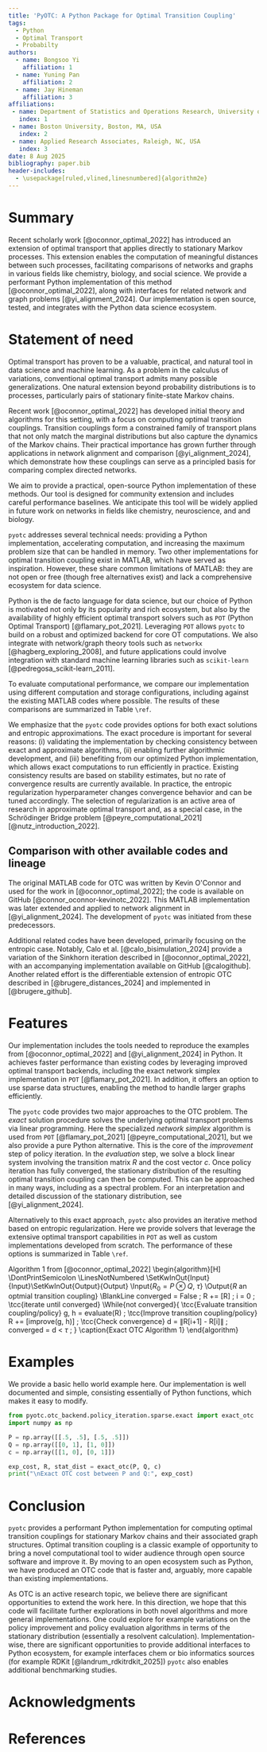```yaml
---
title: 'PyOTC: A Python Package for Optimal Transition Coupling'
tags:
  - Python
  - Optimal Transport
  - Probabilty
authors:
  - name: Bongsoo Yi
    affiliation: 1
  - name: Yuning Pan
    affiliation: 2
  - name: Jay Hineman
    affiliation: 3
affiliations:
 - name: Department of Statistics and Operations Research, University of North Carolina at Chapel Hill, Chapel Hill, NC, USA
   index: 1
 - name: Boston University, Boston, MA, USA
   index: 2
 - name: Applied Research Associates, Raleigh, NC, USA
   index: 3
date: 8 Aug 2025
bibliography: paper.bib
header-includes:
  - \usepackage[ruled,vlined,linesnumbered]{algorithm2e}
---
```


# Summary
Recent scholarly work [@oconnor_optimal_2022] has introduced an extension of optimal transport that applies directly to stationary Markov processes. This extension enables the computation of meaningful distances between such processes, facilitating comparisons of networks and graphs in various fields like chemistry, biology, and social science. We provide a performant Python implementation of this method [@oconnor_optimal_2022], along with interfaces for related network and graph problems [@yi_alignment_2024]. Our implementation is open source, tested, and integrates with the Python data science ecosystem.

# Statement of need
Optimal transport has proven to be a valuable, practical, and natural tool in data science and machine learning. As a problem in the calculus of variations, conventional optimal transport admits many possible generalizations. One natural extension beyond probability distributions is to processes, particularly pairs of stationary finite-state Markov chains.

Recent work [@oconnor_optimal_2022] has developed initial theory and algorithms for this setting, with a focus on computing optimal transition couplings. Transition couplings form a constrained family of transport plans that not only match the marginal distributions but also capture the dynamics of the Markov chains. Their practical importance has grown further through applications in network alignment and comparison [@yi_alignment_2024], which demonstrate how these couplings can serve as a principled basis for comparing complex directed networks. 

We aim to provide a practical, open-source Python implementation of these methods. Our tool is designed for community extension and includes careful performance baselines. We anticipate this tool will be widely applied in future work on networks in fields like chemistry, neuroscience, and and biology.

`pyotc` addresses several technical needs: providing a Python implementation, accelerating computation, and increasing the maximum problem size that can be handled in memory. Two other implementations for optimal transition coupling exist in MATLAB, which have served as inspiration. However, these share common limitations of MATLAB: they are not open or free (though free alternatives exist) and lack a comprehensive ecosystem for data science.

Python is the de facto language for data science, but our choice of Python is motivated not only by its popularity and rich ecosystem, but also by the availability of highly efficient optimal transport solvers such as `POT` (Python Optimal Transport) [@flamary_pot_2021]. Leveraging `POT` allows `pyotc` to build on a robust and optimized backend for core OT computations. We also integrate with network/graph theory tools such as `networkx` [@hagberg_exploring_2008], and future applications could involve integration with standard machine learning libraries such as `scikit-learn` [@pedregosa_scikit-learn_2011].

To evaluate computational performance, we compare our implementation using different computation and storage configurations, including against the existing MATLAB codes where possible. The results of these comparisons are summarized in Table `\ref`.

We emphasize that the `pyotc` code provides options for both exact solutions and entropic approximations. The exact procedure is important for several reasons: (i) validating the implementation by checking consistency between exact and approximate algorithms, (ii) enabling further algorithmic development, and (iii) benefiting from our optimized Python implementation, which allows exact computations to run efficiently in practice. Existing consistency results are based on stability estimates, but no rate of convergence results are currently available. In practice, the entropic regularization hyperparameter changes convergence behavior and can be tuned accordingly. The selection of regularization is an active area of research in approximate optimal transport and, as a special case, in the Schrödinger Bridge problem [@peyre_computational_2021] [@nutz_introduction_2022].

## Comparison with other available codes and lineage
The original MATLAB code for OTC was written by Kevin O'Connor and used for the work in [@oconnor_optimal_2022]; the code is available on GitHub [@connor_oconnor-kevinotc_2022]. This MATLAB implementation was later extended and applied to network alignment in [@yi_alignment_2024]. The development of `pyotc` was initiated from these predecessors.

Additional related codes have been developed, primarily focusing on the entropic case. Notably, Calo et al. [@calo_bisimulation_2024] provide a variation of the Sinkhorn iteration described in [@oconnor_optimal_2022], with an accompanying implementation available on GitHub [@calogithub]. Another related effort is the differentiable extension of entropic OTC described in [@brugere_distances_2024] and implemented in [@brugere_github].

# Features
Our implementation includes the tools needed to reproduce the examples from [@oconnor_optimal_2022] and [@yi_alignment_2024] in Python. It achieves faster performance than existing codes by leveraging improved optimal transport backends, including the exact network simplex implementation in `POT` [@flamary_pot_2021]. In addition, it offers an option to use sparse data structures, enabling the method to handle larger graphs efficiently.

The `pyotc` code provides two major approaches to the OTC problem. The *exact* solution procedure solves the underlying optimal transport problems via linear programming. Here the specialized *network simplex* algorithm is used from `POT` [@flamary_pot_2021] [@peyre_computational_2021], but we also provide a pure Python alternative. This is the core of the *improvement* step of policy iteration. In the *evaluation* step, we solve a block linear system involving the transition matrix $R$ and the cost vector $c$. Once policy iteration has fully converged, the stationary distribution of the resulting optimal transition coupling can then be computed. This can be approached in many ways, including as a spectral problem. For an interpretation and detailed discussion of the stationary distribution, see [@yi_alignment_2024].

Alternatively to this exact approach, `pyotc` also provides an iterative method based on entropic regularization. Here we provide solvers that leverage the extensive optimal transport capabilities in `POT` as well as custom implementations developed from scratch. The performance of these options is summarized in Table `\ref`.

<!--- 
Test algorithm notation for pandoc
-->
Algorithm 1 from [@oconnor_optimal_2022]
\begin{algorithm}[H]
\DontPrintSemicolon
\LinesNotNumbered 
\SetKwInOut{Input}{Input}\SetKwInOut{Output}{Output}
\Input{$R_0 = P \otimes Q$, $\tau$}
\Output{$R$ an optmial transition coupling}
\BlankLine
converged = False \;
R += [R] \;
i = 0 \;
\tcc{iterate until converged}
\While{not converged}{
    \tcc{Evaluate transition coupling/policy}
    g, h = evaluate(R) \;
    \tcc{Improve transition coupling/policy}
    R += [improve(g, h)] \;
    \tcc{Check convergence}
    d = $\|$R[i+1] - R[i]$\|$ \;
    converged = d < $\tau$ \;
}
\caption{Exact OTC Algorithm 1}
\end{algorithm}



# Examples
We provide a basic hello world example here. Our implementation is well documented and simple, consisting essentially of Python functions, which makes it easy to modify.

<!--- 
Below is a notional interface; this is still in process for our development.
-->
```python
from pyotc.otc_backend.policy_iteration.sparse.exact import exact_otc
import numpy as np

P = np.array([[.5, .5], [.5, .5]])
Q = np.array([[0, 1], [1, 0]])
c = np.array([[1, 0], [0, 1]])

exp_cost, R, stat_dist = exact_otc(P, Q, c)
print("\nExact OTC cost between P and Q:", exp_cost)
```

# Conclusion
`pyotc` provides a performant Python implementation for computing optimal transition couplings for stationary Markov chains and their associated graph structures. Optimal transition coupling is a classic example of opportunity to bring a novel computational tool to wider audience through open source software and improve it. By moving to an open ecosystem such as Python, we have produced an OTC code that is faster and, arguably, more capable than existing implementations.

As OTC is an active research topic, we believe there are significant opportunities to extend the work here.
In this direction, we hope that this code will facilitate further explorations in both novel algorithms and more general implementations.
One could explore for example variations on the policy improvement and policy evaluation algorithms in terms of the stationary distribution (essentially a resolvent calculation).
Implementation-wise, there are significant opportunities to provide additional interfaces to Python ecosystem, for example interfaces chem or bio informatics sources (for example RDKit [@landrum_rdkitrdkit_2025])
`pyotc` also enables additional benchmarking studies.

# Acknowledgments

# References